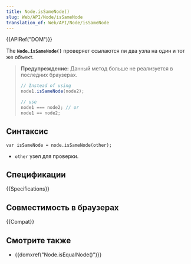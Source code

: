 ```yaml
---
title: Node.isSameNode()
slug: Web/API/Node/isSameNode
translation_of: Web/API/Node/isSameNode
---
```


{{APIRef("DOM")}}

The **`Node.isSameNode()`** проверяет ссылаются ли два узла на один и тот же объект.

> **Предупреждение:** Данный метод больше не реализуется в последних браузерах.
>
> ```js
> // Instead of using
> node1.isSameNode(node2);
>
> // use
> node1 === node2; // or
> node1 == node2;
> ```

## Синтаксис

```
var isSameNode = node.isSameNode(other);
```

- `other` узел для проверки.

## Спецификации

{{Specifications}}

## Совместимость в браузерах

{{Compat}}

## Смотрите также

- {{domxref("Node.isEqualNode()")}}
